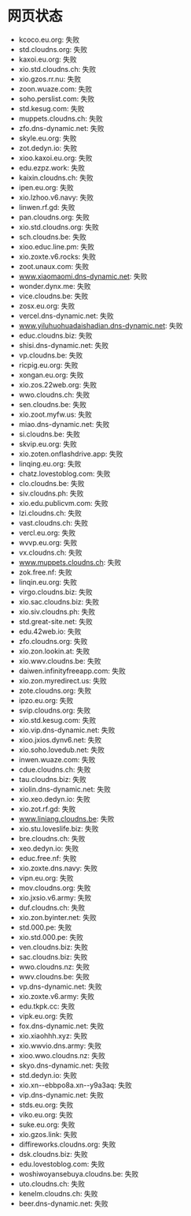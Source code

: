 # 网页状态
- kcoco.eu.org: 失败
- std.cloudns.org: 失败
- kaxoi.eu.org: 失败
- xio.std.cloudns.ch: 失败
- xio.gzos.rr.nu: 失败
- zoon.wuaze.com: 失败
- soho.perslist.com: 失败
- std.kesug.com: 失败
- muppets.cloudns.ch: 失败
- zfo.dns-dynamic.net: 失败
- skyle.eu.org: 失败
- zot.dedyn.io: 失败
- xioo.kaxoi.eu.org: 失败
- edu.ezpz.work: 失败
- kaixin.cloudns.ch: 失败
- ipen.eu.org: 失败
- xio.lzhoo.v6.navy: 失败
- linwen.rf.gd: 失败
- pan.cloudns.org: 失败
- xio.std.cloudns.org: 失败
- sch.cloudns.be: 失败
- xioo.educ.line.pm: 失败
- xio.zoxte.v6.rocks: 失败
- zoot.unaux.com: 失败
- www.xiaomaomi.dns-dynamic.net: 失败
- wonder.dynx.me: 失败
- vice.cloudns.be: 失败
- zosx.eu.org: 失败
- vercel.dns-dynamic.net: 失败
- www.yiluhuohuadaishadian.dns-dynamic.net: 失败
- educ.cloudns.biz: 失败
- shisi.dns-dynamic.net: 失败
- vp.cloudns.be: 失败
- ricpig.eu.org: 失败
- xongan.eu.org: 失败
- xio.zos.22web.org: 失败
- wwo.cloudns.ch: 失败
- sen.cloudns.be: 失败
- xio.zoot.myfw.us: 失败
- miao.dns-dynamic.net: 失败
- si.cloudns.be: 失败
- skvip.eu.org: 失败
- xio.zoten.onflashdrive.app: 失败
- linqing.eu.org: 失败
- chatz.lovestoblog.com: 失败
- clo.cloudns.be: 失败
- siv.cloudns.ph: 失败
- xio.edu.publicvm.com: 失败
- lzi.cloudns.ch: 失败
- vast.cloudns.ch: 失败
- vercl.eu.org: 失败
- wvvp.eu.org: 失败
- vx.cloudns.ch: 失败
- www.muppets.cloudns.ch: 失败
- zok.free.nf: 失败
- linqin.eu.org: 失败
- virgo.cloudns.biz: 失败
- xio.sac.cloudns.biz: 失败
- xio.siv.cloudns.ph: 失败
- std.great-site.net: 失败
- edu.42web.io: 失败
- zfo.cloudns.org: 失败
- xio.zon.lookin.at: 失败
- xio.wwv.cloudns.be: 失败
- daiwen.infinityfreeapp.com: 失败
- xio.zon.myredirect.us: 失败
- zote.cloudns.org: 失败
- ipzo.eu.org: 失败
- svip.cloudns.org: 失败
- xio.std.kesug.com: 失败
- xio.vip.dns-dynamic.net: 失败
- xioo.jxios.dynv6.net: 失败
- xio.soho.lovedub.net: 失败
- inwen.wuaze.com: 失败
- cdue.cloudns.ch: 失败
- tau.cloudns.biz: 失败
- xiolin.dns-dynamic.net: 失败
- xio.xeo.dedyn.io: 失败
- xio.zot.rf.gd: 失败
- www.liniang.cloudns.be: 失败
- xio.stu.loveslife.biz: 失败
- bre.cloudns.ch: 失败
- xeo.dedyn.io: 失败
- educ.free.nf: 失败
- xio.zoxte.dns.navy: 失败
- vipn.eu.org: 失败
- mov.cloudns.org: 失败
- xio.jxsio.v6.army: 失败
- duf.cloudns.ch: 失败
- xio.zon.byinter.net: 失败
- std.000.pe: 失败
- xio.std.000.pe: 失败
- ven.cloudns.biz: 失败
- sac.cloudns.biz: 失败
- wwo.cloudns.nz: 失败
- wwv.cloudns.be: 失败
- vp.dns-dynamic.net: 失败
- xio.zoxte.v6.army: 失败
- edu.tkpk.cc: 失败
- vipk.eu.org: 失败
- fox.dns-dynamic.net: 失败
- xio.xiaohhh.xyz: 失败
- xio.wwvio.dns.army: 失败
- xioo.wwo.cloudns.nz: 失败
- skyo.dns-dynamic.net: 失败
- std.dedyn.io: 失败
- xio.xn--ebbpo8a.xn--y9a3aq: 失败
- vip.dns-dynamic.net: 失败
- stds.eu.org: 失败
- viko.eu.org: 失败
- suke.eu.org: 失败
- xio.gzos.link: 失败
- diffireworks.cloudns.org: 失败
- dsk.cloudns.biz: 失败
- edu.lovestoblog.com: 失败
- woshiwoyansebuya.cloudns.be: 失败
- uto.cloudns.ch: 失败
- kenelm.cloudns.ch: 失败
- beer.dns-dynamic.net: 失败
